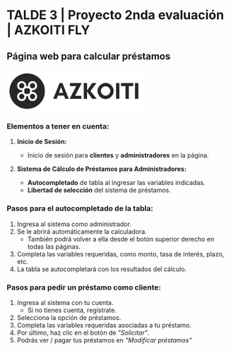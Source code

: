 # TALDE 3 | Proyecto 2nda evaluación | AZKOITI FLY
## Página web para calcular préstamos

![Logo Azkoiti Fly](/view/img/icons/azkoiti_texto_sin_fondo.png)

### Elementos a tener en cuenta:

1. **Inicio de Sesión:**
    - Inicio de sesión para **clientes** y **administradores** en la página.

2. **Sistema de Cálculo de Préstamos para Administradores:**
    - **Autocompletado** de tabla al ingresar las variables indicadas.
    - **Libertad de selección** del sistema de préstamos.

### Pasos para el autocompletado de la tabla:

1. Ingresa al sistema como administrador.
2. Se le abrirá automáticamente la calculadora.
    - También podrá volver a ella desde el botón superior derecho en todas las páginas.
3. Completa las variables requeridas, como monto, tasa de interés, plazo, etc.
4. La tabla se autocompletará con los resultados del cálculo.

### Pasos para pedir un préstamo como cliente:

1. Ingresa al sistema con tu cuenta.
    - Si no tienes cuenta, regístrate.
2. Selecciona la opción de préstamos.
3. Completa las variables requeridas asociadas a tu préstamo.
4. Por último, haz clic en el botón de *"Solicitar"*.
5. Podrás ver / pagar tus préstamos en *"Modificar préstamos"*
